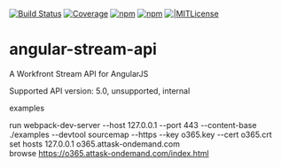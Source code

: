[![Build Status][travis-image]][travis-url] [![Coverage][coveralls-image]][coveralls-url]
[![npm][npm-download-image]][npm-download-url] [![npm][npm-version-image]][npm-version-url] [![|MITLicense][license-image]][license-url] 

# angular-stream-api
A Workfront Stream API for AngularJS

Supported API version: 5.0, unsupported, internal

examples

run webpack-dev-server --host 127.0.0.1 --port 443 --content-base ./examples --devtool sourcemap --https --key o365.key --cert o365.crt  
set hosts 127.0.0.1 o365.attask-ondemand.com  
browse https://o365.attask-ondemand.com/index.html  


[travis-url]: https://travis-ci.org/HamletHakobyan/angular-stream-api
[travis-image]: https://img.shields.io/travis/HamletHakobyan/angular-stream-api.svg?style=flat-square

[coveralls-url]: https://coveralls.io/r/HamletHakobyan/angular-stream-api
[coveralls-image]: https://img.shields.io/coveralls/HamletHakobyan/angular-stream-api.svg?style=flat-square

[npm-version-image]: https://img.shields.io/npm/v/angular-stream-api.svg?style=flat-square
[npm-version-url]: https://www.npmjs.com/package/angular-stream-api

[npm-download-image]: https://img.shields.io/npm/dm/angular-stream-api.svg?style=flat-square
[npm-download-url]: https://www.npmjs.com/package/angular-stream-api

[license-image]: http://img.shields.io/badge/license-MIT-green.svg?style=flat-square
[license-url]: LICENSE